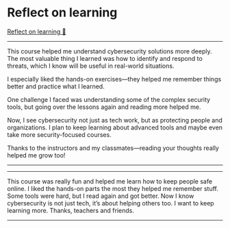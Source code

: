 # Reflect on learning

[Reflect on learning 🔗](https://www.coursera.org/learn/cybersecurity-solutions-and-microsoft-defender/discussionPrompt/DkH30/reflect-on-learning)

---

This course helped me understand cybersecurity solutions more deeply. The most valuable thing I learned was how to identify and respond to threats, which I know will be useful in real-world situations.

I especially liked the hands-on exercises—they helped me remember things better and practice what I learned.

One challenge I faced was understanding some of the complex security tools, but going over the lessons again and reading more helped me.

Now, I see cybersecurity not just as tech work, but as protecting people and organizations. I plan to keep learning about advanced tools and maybe even take more security-focused courses.

Thanks to the instructors and my classmates—reading your thoughts really helped me grow too!

---

---

This course was really fun and helped me learn how to keep people safe online.
I liked the hands-on parts the most they helped me remember stuff.
Some tools were hard, but I read again and got better.
Now I know cybersecurity is not just tech, it’s about helping others too.
I want to keep learning more.
Thanks, teachers and friends.

---
